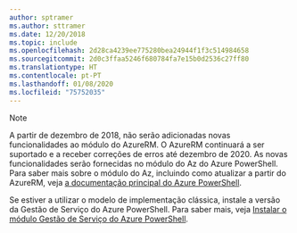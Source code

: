 ```yaml
---
author: sptramer
ms.author: sttramer
ms.date: 12/20/2018
ms.topic: include
ms.openlocfilehash: 2d28ca4239ee775280bea24944f1f3c514984658
ms.sourcegitcommit: 2d0c3ffaa5246f680784fa7e15b0d2536c27ff80
ms.translationtype: HT
ms.contentlocale: pt-PT
ms.lasthandoff: 01/08/2020
ms.locfileid: "75752035"
---
```

> [!NOTE]
> 
> A partir de dezembro de 2018, não serão adicionadas novas funcionalidades ao módulo do AzureRM. O AzureRM continuará a ser suportado e a receber correções de erros até dezembro de 2020. As novas funcionalidades serão fornecidas no módulo do Az do Azure PowerShell. Para saber mais sobre o módulo do Az, incluindo como atualizar a partir do AzureRM, veja [a documentação principal do Azure PowerShell](/powershell/azure).
>
> Se estiver a utilizar o modelo de implementação clássica, instale a versão da Gestão de Serviço do Azure PowerShell.
> Para saber mais, veja [Instalar o módulo Gestão de Serviço do Azure PowerShell](/powershell/azure/servicemanagement/install-azure-ps).
